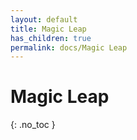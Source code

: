 ```yaml
---
layout: default
title: Magic Leap
has_children: true
permalink: docs/Magic Leap
---
```


# Magic Leap
{: .no_toc }